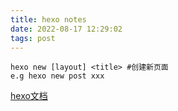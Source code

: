 ```yaml
---
title: hexo notes
date: 2022-08-17 12:29:02
tags: post
---
```


```
hexo new [layout] <title> #创建新页面
e.g hexo new post xxx

```

[hexo文档](https://hexo.io/zh-cn/docs/writing)